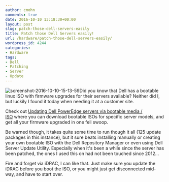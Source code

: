 ```yaml
---
author: cmohn
comments: true
date: 2016-10-10 13:18:30+00:00
layout: post
slug: patch-those-dell-servers-easily
title: Patch those Dell Servers easily!
url: /hardware/patch-those-dell-servers-easily/
wordpress_id: 4244
categories:
- Hardware
tags:
- Dell
- Patching
- Server
- Update
---
```


![screenshot-2016-10-10-15-13-59](http://vninja.net/wordpress/wp-content/uploads/2016/10/Screenshot-2016-10-10-15.13.59-300x181.png)Did you know that Dell has a bootable linux ISO with firmware upgrades for their servers available? Neither did I, but luckily I found it today when needing it at a customer site.

Check out [Updating Dell PowerEdge servers via bootable media / ISO](http://www.dell.com/Support/Article/us/en/04/SLN296511) where you can download bootable ISOs for specific server models, and get all your firmware upgraded in one fell swoop.

Be warned though, it takes quite some time to run though it all (125 update packages in this instance), but it sure beats installing manually or creating your own bootable ISO with the Dell Repository Manager or even using Dell Server Update Utility. Especially when it's been a while since the server has been patched, the ones I used this on had not been touched since 2012...

Fire and forget via iDRAC, I can like that. Just make sure you update the iDRAC before you boot the ISO, or you might just get disconnected mid-way, and have to start over.


